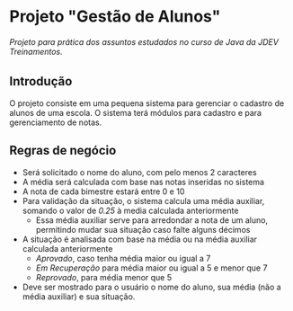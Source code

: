 # Projeto "Gestão de Alunos"

###### _Projeto para prática dos assuntos estudados no curso de Java da JDEV Treinamentos._

## Introdução

O projeto consiste em uma pequena sistema para gerenciar o cadastro de alunos de uma escola. O sistema terá módulos para cadastro e para gerenciamento de notas.

## Regras de negócio

- Será solicitado o nome do aluno, com pelo menos 2 caracteres
- A média será calculada com base nas notas inseridas no sistema
- A nota de cada bimestre estará entre 0 e 10
- Para validação da situação, o sistema calcula uma média auxiliar, somando o valor de _0.25_ à media calculada anteriormente
  - Essa média auxiliar serve para arredondar a nota de um aluno, permitindo mudar sua situação caso falte alguns décimos
- A situação é analisada com base na média ou na média auxiliar calculada anteriormente
    - _Aprovado_, caso tenha média maior ou igual a 7
    - _Em Recuperação_ para média maior ou igual a 5 e menor que 7
    - _Reprovado_, para média menor que 5
- Deve ser mostrado para o usuário o nome do aluno, sua média (não a média auxiliar) e sua situação.